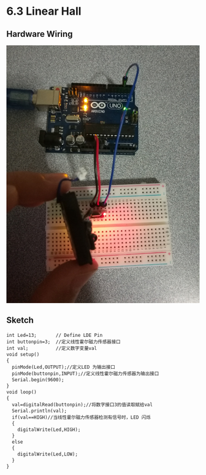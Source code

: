 # 6.3 Linear Hall

## Hardware Wiring
![Image](../../Examples/sensor-kit-for-arduino/021_linearhall.jpg)

## Sketch
```
int Led=13;       // Define LDE Pin
int buttonpin=3;  //定义线性霍尔磁力传感器接口
int val;          //定义数字变量val
void setup()
{
  pinMode(Led,OUTPUT);//定义LED 为输出接口
  pinMode(buttonpin,INPUT);//定义线性霍尔磁力传感器为输出接口
  Serial.begin(9600);
}
void loop()
{
  val=digitalRead(buttonpin);//将数字接口3的值读取赋给val
  Serial.println(val);
  if(val==HIGH)//当线性霍尔磁力传感器检测有信号时，LED 闪烁
  {
    digitalWrite(Led,HIGH);
  }
  else
  {
    digitalWrite(Led,LOW);
  }
}
```
